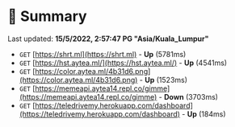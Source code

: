 # 📖 Summary
Last updated: **15/5/2022, 2:57:47 PG "Asia/Kuala_Lumpur"**

- `GET` [https://shrt.ml](https://shrt.ml) - **Up** (5781ms)
- `GET` [https://hst.aytea.ml/](https://hst.aytea.ml/) - **Up** (4541ms)
- `GET` [https://color.aytea.ml/4b31d6.png](https://color.aytea.ml/4b31d6.png) - **Up** (1523ms)
- `GET` [https://memeapi.aytea14.repl.co/gimme](https://memeapi.aytea14.repl.co/gimme) - **Down** (3703ms)
- `GET` [https://teledrivemy.herokuapp.com/dashboard](https://teledrivemy.herokuapp.com/dashboard) - **Up** (184ms)
